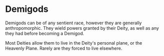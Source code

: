 # Demigods

Demigods can be of any sentient race, however they are generally anthropomorphic. They wield powers granted by their Deity, as well as any they had before becoming a Demigod.

Most Deities allow them to live in the Deity's personal plane, or the Heavenly Plane. Rarely are they forced to live elsewhere.
